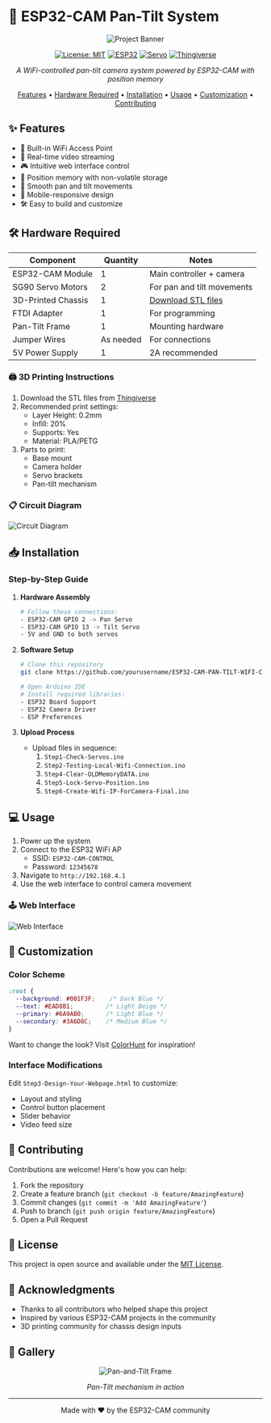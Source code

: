 # 🎥 ESP32-CAM Pan-Tilt System

<div align="center">

![Project Banner](https://github.com/user-attachments/assets/bea6ddab-9588-421c-a9cf-d1fd22205bcf)

[![License: MIT](https://img.shields.io/badge/License-MIT-blue.svg)](https://opensource.org/licenses/MIT)
[![ESP32](https://img.shields.io/badge/ESP32-CAM-red.svg)](https://www.espressif.com/)
[![Servo](https://img.shields.io/badge/Servo-SG90-orange.svg)](https://components101.com/motors/servo-motor-basics-pinout-datasheet)
[![Thingiverse](https://img.shields.io/badge/Thingiverse-Download_STL-brightgreen.svg)](https://www.thingiverse.com/thing:6805012)

*A WiFi-controlled pan-tilt camera system powered by ESP32-CAM with position memory*

[Features](#✨-features) • [Hardware Required](#🛠️-hardware-required) • [Installation](#📥-installation) • [Usage](#💻-usage) • [Customization](#🎨-customization) • [Contributing](#👥-contributing)

</div>

## ✨ Features

- 📡 Built-in WiFi Access Point
- 🎥 Real-time video streaming
- 🎮 Intuitive web interface control
- 💾 Position memory with non-volatile storage
- 🔄 Smooth pan and tilt movements
- 📱 Mobile-responsive design
- 🛠️ Easy to build and customize

## 🛠️ Hardware Required

Component | Quantity | Notes
----------|----------|-------
ESP32-CAM Module | 1 | Main controller + camera
SG90 Servo Motors | 2 | For pan and tilt movements
3D-Printed Chassis | 1 | [Download STL files](https://www.thingiverse.com/thing:6805012)
FTDI Adapter | 1 | For programming
Pan-Tilt Frame | 1 | Mounting hardware
Jumper Wires | As needed | For connections
5V Power Supply | 1 | 2A recommended

### 🖨️ 3D Printing Instructions

1. Download the STL files from [Thingiverse](https://www.thingiverse.com/thing:6805012)
2. Recommended print settings:
   - Layer Height: 0.2mm
   - Infill: 20%
   - Supports: Yes
   - Material: PLA/PETG
3. Parts to print:
   - Base mount
   - Camera holder
   - Servo brackets
   - Pan-tilt mechanism

### 📋 Circuit Diagram

![Circuit Diagram](https://github.com/user-attachments/assets/5362c858-9ea5-4f86-ad9e-bd8231a87b27)

## 📥 Installation

### Step-by-Step Guide

1. **Hardware Assembly**
   ```bash
   # Follow these connections:
   - ESP32-CAM GPIO 2 -> Pan Servo
   - ESP32-CAM GPIO 13 -> Tilt Servo
   - 5V and GND to both servos
   ```

2. **Software Setup**
   ```bash
   # Clone this repository
   git clone https://github.com/yourusername/ESP32-CAM-PAN-TILT-WIFI-CAM.git
   
   # Open Arduino IDE
   # Install required libraries:
   - ESP32 Board Support
   - ESP32 Camera Driver
   - ESP Preferences
   ```

3. **Upload Process**
   - Upload files in sequence:
     1. `Step1-Check-Servos.ino`
     2. `Step2-Testing-Local-Wifi-Connection.ino`
     3. `Step4-Clear-OLDMemoryDATA.ino`
     4. `Step5-Lock-Servo-Position.ino`
     5. `Step6-Create-Wifi-IP-ForCamera-Final.ino`

## 💻 Usage

1. Power up the system
2. Connect to the ESP32 WiFi AP
   - SSID: `ESP32-CAM-CONTROL`
   - Password: `12345678`
3. Navigate to `http://192.168.4.1`
4. Use the web interface to control camera movement

### 🕹️ Web Interface

![Web Interface](https://github.com/user-attachments/assets/c5e4f08d-9e66-4673-a4d7-bc2682f873b4)

## 🎨 Customization

### Color Scheme

```css
:root {
  --background: #001F3F;    /* Dark Blue */
  --text: #EAD8B1;         /* Light Beige */
  --primary: #6A9AB0;      /* Light Blue */
  --secondary: #3A6D8C;    /* Medium Blue */
}
```

Want to change the look? Visit [ColorHunt](https://colorhunt.co/) for inspiration!

### Interface Modifications

Edit `Step3-Design-Your-Webpage.html` to customize:
- Layout and styling
- Control button placement
- Slider behavior
- Video feed size

## 🤝 Contributing

Contributions are welcome! Here's how you can help:

1. Fork the repository
2. Create a feature branch (`git checkout -b feature/AmazingFeature`)
3. Commit changes (`git commit -m 'Add AmazingFeature'`)
4. Push to branch (`git push origin feature/AmazingFeature`)
5. Open a Pull Request

## 📝 License

This project is open source and available under the [MIT License](LICENSE).

## 🙏 Acknowledgments

- Thanks to all contributors who helped shape this project
- Inspired by various ESP32-CAM projects in the community
- 3D printing community for chassis design inputs

## 📸 Gallery

<div align="center">

![Pan-and-Tilt Frame](https://github.com/user-attachments/assets/8a52a6bc-8206-45c3-af31-00d7fe6aa050)

*Pan-Tilt mechanism in action*

</div>

---
<div align="center">
Made with ❤️ by the ESP32-CAM community
</div>
